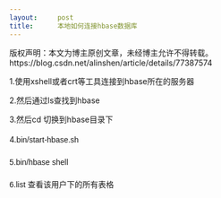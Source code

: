 ```yaml
---
layout:     post
title:      本地如何连接hbase数据库
---
```

<div id="article_content" class="article_content clearfix csdn-tracking-statistics" data-pid="blog" data-mod="popu_307" data-dsm="post">
								<div class="article-copyright">
					版权声明：本文为博主原创文章，未经博主允许不得转载。					https://blog.csdn.net/alinshen/article/details/77387574				</div>
								            <link rel="stylesheet" href="https://csdnimg.cn/release/phoenix/template/css/ck_htmledit_views-f76675cdea.css">
						<div class="htmledit_views" id="content_views">
                
<p><span style="font-size:14px;">1.使用xshell或者crt等工具连接到hbase所在的服务器</span></p>
<p><span style="font-size:14px;">2.然后通过ls查找到hbase</span></p>
<p><span style="font-size:14px;">3.然后cd 切换到hbase目录下</span></p>
<p><span style="font-size:14px;">4.<span style="font-family:Arial;line-height:26px;">bin/start-hbase.sh</span></span></p>
<p><span style="font-family:Arial;font-size:14px;"><span style="line-height:26px;">5.<span style="font-family:Arial;line-height:26px;">bin/hbase shell</span></span></span></p>
<p><span style="font-family:Arial;"><span style="line-height:26px;"><span style="font-size:14px;">6.list 查看该用户下的所有表格</span><br></span></span></p>
<p style="font-family:Arial;font-size:14px;line-height:26px;">
<br></p>
            </div>
                </div>